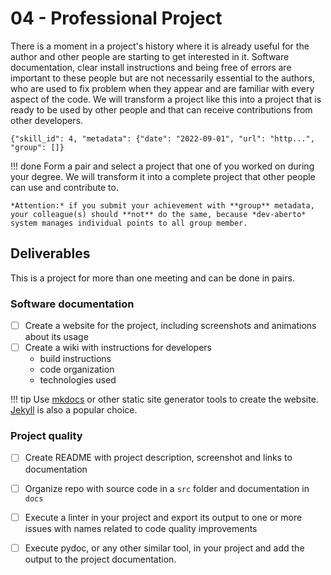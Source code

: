 # 04 - Professional Project

<!--
<ah-external-content src="slides.html" />
-->

There is a moment in a project's history where it is already useful for the author and other people are starting to get interested in it. Software documentation, clear install instructions and being free of errors are important to these people but are not necessarily essential to the authors, who are used to fix problem when they appear and are familiar with every aspect of the code. We will transform a project like this into a project that is ready to be used by other people and that can receive contributions from other developers. 


````
{"skill_id": 4, "metadata": {"date": "2022-09-01", "url": "http...", "group": []}
````

!!! done
    Form a pair and select a project that one of you worked on during your degree. We will transform it into a complete project that other people can use and contribute to.

    *Attention:* if you submit your achievement with **group** metadata, your colleague(s) should **not** do the same, because *dev-aberto* system manages individual points to all group member.

## Deliverables

This is a project for more than one meeting and can be done in pairs. 

### Software documentation

- [ ] Create a website for the project, including screenshots and animations about its usage
- [ ] Create a wiki with instructions for developers
    - build instructions
    - code organization
    - technologies used

!!! tip
    Use [mkdocs](https://mkdocs.org) or other static site generator tools to create the website. [Jekyll](https://jekyllrb.com/) is also a popular choice. 

### Project quality

- [ ] Create README with project description, screenshot and links to documentation
- [ ] Organize repo with source code in a `src` folder and documentation in `docs`
- [ ] Execute a linter in your project and export its output to one or more issues with names related to code quality improvements
- [ ] Execute pydoc, or any other similar tool, in your project and add the output to the project documentation. 

